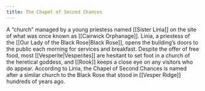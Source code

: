 ```yaml
---
title: The Chapel of Second Chances
---
```


A “church” managed by a young priestess named [[Sister Linia]] on the site of what was once known as [[Cairwick Orphanage]]. Linia, a priestess of the [[Our Lady of the Black Rose|Black Rose]], opens the building’s doors to the public each morning for services and breakfast. Despite the offer of free food, most [[Vesperite|Vesperites]] are hesitant to set foot in a church of the heretical goddess, and [[Rook]] keeps a close eye on any visitors who do appear. According to Linia, the Chapel of Second Chances is named after a similar church to the Black Rose that stood in [[Vesper Ridge]] hundreds of years ago.